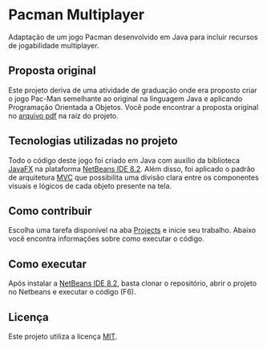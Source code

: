 # Pacman Multiplayer
Adaptação de um jogo Pacman desenvolvido em Java para incluir recursos de jogabilidade multiplayer.

## Proposta original
Este projeto deriva de uma atividade de graduação onde era proposto criar o jogo Pac-Man semelhante ao original na linguagem Java e aplicando Programação Orientada a Objetos.
Você pode encontrar a proposta original no [arquivo pdf](https://github.com/cbcnos/pacman-multiplayer/blob/master/SlidesDePropostaDoProjeto.pdf) na raíz do projeto.

## Tecnologias utilizadas no projeto
Todo o código deste jogo foi criado em Java com auxílio da biblioteca [JavaFX](https://pt.wikipedia.org/wiki/JavaFX) na plataforma [NetBeans IDE 8.2](https://netbeans.org/downloads).
Além disso, foi aplicado o padrão de arquitetura [MVC](https://pt.wikipedia.org/wiki/MVC) que possibilita uma divisão clara entre os componentes visuais e lógicos de cada objeto presente na tela.

## Como contribuir
Escolha uma tarefa disponível na aba [Projects](https://github.com/cbcnos/pacman-multiplayer/projects) e inicie seu trabalho. Abaixo você encontra informações sobre como executar o código.

## Como executar
Após instalar a [NetBeans IDE 8.2](https://netbeans.org/downloads), basta clonar o repositório, abrir o projeto no Netbeans e executar o código (F6).


## Licença
Este projeto utiliza a licença [MIT](https://github.com/cbcnos/pacman-multiplayer/blob/master/LICENSE).
